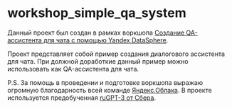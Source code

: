# workshop_simple_qa_system

Данный проект был создан в рамках воркшопа [Создание QA-ассистента для чата с помощью Yandex DataSphere](https://cloud.yandex.ru/events/416).

Проект представляет собой пример создания диалогового ассистента для чата. При должной доработкие данный пример можно использовать как QA-ассистента для чата.

P.S.
За помощь в проведении и подготовке воркшопа выражаю огромную благодарность всей команде [Яндекс.Облака](https://cloud.yandex.ru/). 
В проекте используется предобученная [ruGPT-3 от Сбера](https://github.com/sberbank-ai/ru-gpts). 
